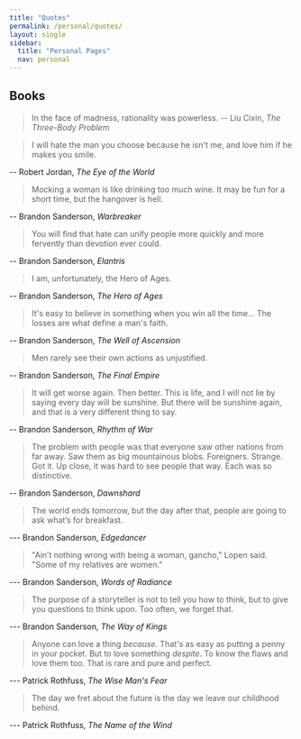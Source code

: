 ```yaml
---
title: "Quotes"
permalink: /personal/quotes/
layout: single
sidebar:
  title: "Personal Pages"
  nav: personal
---
```


<style>
  blockquote {
    margin-bottom: 0;
  }
</style>

## Books
> In the face of madness, rationality was powerless.
-- Liu Cixin, <cite>The Three-Body Problem</cite>

> I will hate the man you choose because he isn't me, and love him if he makes you smile.

-- Robert Jordan, <cite>The Eye of the World</cite>

>  Mocking a woman is like drinking too much wine.
> It may be fun for a short time, but the hangover is hell.

-- Brandon Sanderson, <cite>Warbreaker</cite>

> You will find that hate can unify people more quickly and more fervently than devotion ever could.

-- Brandon Sanderson, <cite>Elantris</cite>

> I am, unfortunately, the Hero of Ages.

-- Brandon Sanderson, <cite>The Hero of Ages</cite>

> It's easy to believe in something when you win all the time...
> The losses are what define a man's faith.

-- Brandon Sanderson, <cite>The Well of Ascension</cite>

> Men rarely see their own actions as unjustified.

-- Brandon Sanderson, <cite>The Final Empire</cite>

> It will get worse again.
> Then better.
> This is life, and I will not lie by saying every day will be sunshine.
> But there will be sunshine again, and that is a very different thing to say.

-- Brandon Sanderson, <cite>Rhythm of War</cite>

> The problem with people was that everyone saw other nations from far away.
> Saw them as big mountainous blobs.
> Foreigners.
> Strange.
> Got it.
> Up close, it was hard to see people that way.
> Each was so distinctive.

-- Brandon Sanderson, <cite>Dawnshard</cite>

> The world ends tomorrow, but the day after that, people are going to ask what’s for breakfast.

--- Brandon Sanderson, <cite>Edgedancer</cite>

> "Ain’t nothing wrong with being a woman, gancho," Lopen said. 
> "Some of my relatives are women."

--- Brandon Sanderson, <cite>Words of Radiance</cite>

> The purpose of a storyteller is not to tell you how to think, but to give you questions to think upon. 
> Too often, we forget that.

--- Brandon Sanderson, <cite>The Way of Kings</cite>

> Anyone can love a thing *because*.
> That's as easy as putting a penny in your pocket.
> But to love something *despite*.
> To know the flaws and love them too.
> That is rare and pure and perfect.

--- Patrick Rothfuss, <cite>The Wise Man's Fear</cite>

> The day we fret about the future is the day we leave our childhood behind.

--- Patrick Rothfuss, <cite>The Name of the Wind</cite>
